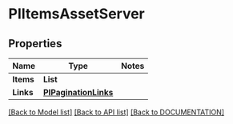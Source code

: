 # PIItemsAssetServer

## Properties
Name | Type | Notes
------------ | ------------- | -------------
**Items** | **List<PIAssetServer>**
**Links** | **[**PIPaginationLinks**](../Model/PIPaginationLinks.md)**

[[Back to Model list]](../../DOCUMENTATION.md#documentation-for-models) [[Back to API list]](../../DOCUMENTATION.md#documentation-for-api-endpoints) [[Back to DOCUMENTATION]](../../DOCUMENTATION.md)
